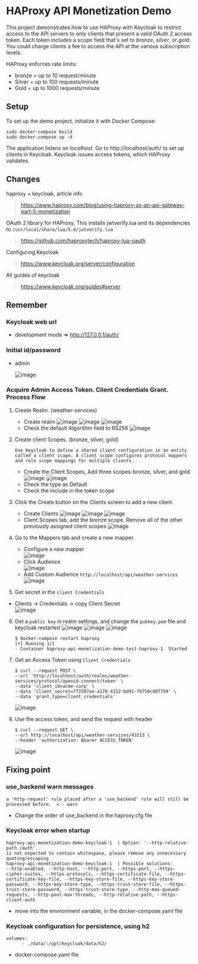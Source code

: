 # HAProxy API Monetization Demo

This project demonstrates how to use HAProxy with Keycloak to restrict access to the 
API servers to only clients that present a valid OAuth 2 access token. Each token
includes a scope field that's set to *bronze*, *silver*, or *gold*. You could charge
clients a fee to access the API at the various subscription levels.

HAProxy enforces rate limits:

- bronze = up to 10 request/minute
- Silver = up to 100 requests/minute
- Gold = up to 1000 requests/minute

Setup
-----

To set up the demo project, initialize it with Docker Compose:

```
sudo docker-compose build
sudo docker-compose up -d
```

The application listens on *localhost*. Go to http://localhost/auth/ to set up clients in Keycloak. Keycloak issues access tokens, which HAProxy validates.


Changes
-----
haproxy + keycloak, article info  
> https://www.haproxy.com/blog/using-haproxy-as-an-api-gateway-part-5-monetization

OAuth 2 library for HAProxy, This installs jwtverify.lua and its dependencies to 
 `/usr/local/share/lua/5.4/jwtverify.lua`  
> https://github.com/haproxytech/haproxy-lua-oauth

Configuring Keycloak  
> https://www.keycloak.org/server/configuration  

All guides of keycloak
> https://www.keycloak.org/guides#server

## Remember
### Keycloak web url  
- development mode => http://127.0.0.1/auth/
### Initial id/password  
- admin

  ![image](https://github.com/pustinia/haproxy-api-monetization-demo-test/assets/17061046/ff607765-d308-4c40-b8b2-dea8277ed6cb)
    
### Acquire Admin Access Token. Client Credentials Grant. Process Flow
1. Create Realm. (weather-services)  
   - Create realm
     ![image](https://github.com/pustinia/haproxy-api-monetization-demo-test/assets/17061046/7df746e9-bf88-49a1-acf4-92b41ef3861b)
     ![image](https://github.com/pustinia/haproxy-api-monetization-demo-test/assets/17061046/7ae789a3-a162-4d02-ab47-ae7b5680c000)
     ![image](https://github.com/pustinia/haproxy-api-monetization-demo-test/assets/17061046/6b8caf30-1ec4-46a2-acda-fefdf23f08c2)
   - Check the default Algorithm field to RS256
     ![image](https://github.com/pustinia/haproxy-api-monetization-demo-test/assets/17061046/cccd9986-49cc-473a-893e-9cc1f6171c5e)

2. Create client Scopes. (bronze, silver, gold)
      ```
      Use Keycloak to define a shared client configuration in an entity called a client scope. A client scope configures protocol mappers and role scope mappings for multiple clients.
      ```
      - Create the Client Scopes, Add three scopes-bronze, silver, and gold
        ![image](https://github.com/pustinia/haproxy-api-monetization-demo-test/assets/17061046/4fccf2b2-1a1b-4255-94e3-19709bb8aba1)
        ![image](https://github.com/pustinia/haproxy-api-monetization-demo-test/assets/17061046/22467c36-5067-46d2-973d-7c6dd67195ea)
      - Check the type as Default
      - Check the include in the token scope

3. Click the Create button on the Clients screen to add a new client.
      - Create Clients
        ![image](https://github.com/pustinia/haproxy-api-monetization-demo-test/assets/17061046/f704c8a4-0fab-4e48-a76d-062ce30ad984)
        ![image](https://github.com/pustinia/haproxy-api-monetization-demo-test/assets/17061046/e7972ef7-4dbe-44c6-9bf2-16c2891ee6eb)
        ![image](https://github.com/pustinia/haproxy-api-monetization-demo-test/assets/17061046/204769b1-f6b7-480b-9b25-b02116165515)
      - Client Scopes tab, add the bronze scope. Remove all of the other previously assigned client scopes
        ![image](https://github.com/pustinia/haproxy-api-monetization-demo-test/assets/17061046/0a98427d-05ba-4362-a938-2fe301a07b01)

4. Go to the Mappers tab and create a new mapper.
    - Configure a new mapper  
      ![image](https://github.com/pustinia/haproxy-api-monetization-demo-test/assets/17061046/590c48b5-b123-495f-9eda-5301731ef9eb)
    - Click Audience  
      ![image](https://github.com/pustinia/haproxy-api-monetization-demo-test/assets/17061046/d341fd26-4e42-4b0f-8c56-5a3a9194aa02)
    - Add Custom Audience `http://localhost/api/weather-services`  
      ![image](https://github.com/pustinia/haproxy-api-monetization-demo-test/assets/17061046/553fc370-5d9d-4264-9e04-b6dbbf7ff2f2)

5. Get secret in the `client Credentials`
  - Clients -> Credentials -> copy Client Secret  
    ![image](https://github.com/pustinia/haproxy-api-monetization-demo-test/assets/17061046/dd7967d9-4e0b-45a4-a07c-939b366c767e)

6. Get a `public key` in realm settings, and change the `pubkey.pem` file and keycloak restarted
   ![image](https://github.com/pustinia/haproxy-api-monetization-demo-test/assets/17061046/a05ca89d-7260-4b0b-85dc-b67d4bb26874)
   ![image](https://github.com/pustinia/haproxy-api-monetization-demo-test/assets/17061046/076457d8-f071-482b-b94b-afe3db9df241)
   ![image](https://github.com/pustinia/haproxy-api-monetization-demo-test/assets/17061046/e3061d70-53fd-4c52-a5f6-e8285cbda122)
   ```
   $ docker-compose restart haproxy
   [+] Running 1/1
   - Container haproxy-api-monetization-demo-test-haproxy-1  Started  
   ```

8. Get an Access Token using `Client Credentials`
      ```
      $ curl --request POST \
      --url 'http://localhost/auth/realms/weather-services/protocol/openid-connect/token' \
      --data 'client_id=acme-corp' \
      --data 'client_secret=7f2587ee-a178-4152-bd91-7b758c807759' \
      --data 'grant_type=client_credentials'
      ```
      ![image](https://github.com/pustinia/haproxy-api-monetization-demo-test/assets/17061046/64b16fa4-53df-476c-9294-9844bf88688d)

9. Use the access token, and send the request with header
      ```
      $ curl --request GET \
      --url http://localhost/api/weather-services/43213 \
      --header 'authorization: Bearer ACCESS_TOKEN'
      ```
      ![image](https://github.com/pustinia/haproxy-api-monetization-demo-test/assets/17061046/dd92926b-a351-4380-aaf7-cad1112b808b)

## Fixing point
### use_backend warn messages
```
a 'http-request' rule placed after a 'use_backend' rule will still be processed before.  <-- warn
```
- Change the order of use_backend in the haproxy.cfg file

### Keycloak error when startup
```
haproxy-api-monetization-demo-keycloak-1  | Option: '--http-relative-path /auth' 
is not expected to contain whitespace, please remove any unnecessary quoting/escaping
haproxy-api-monetization-demo-keycloak-1  | Possible solutions: 
--http-enabled, --http-host, --http-port, --https-port, --https-cipher-suites, --https-protocols, --https-certificate-file, --https-certificate-key-file, --https-key-store-file, --https-key-store-password, --https-key-store-type, --https-trust-store-file, --https-trust-store-password, --https-trust-store-type, --http-max-queued-requests, --http-pool-max-threads, --http-relative-path, --https-client-auth
```
- move into the environment variable, in the docker-compose.yaml file

### Keycloak configuration for persistence, using h2
```
volumes:
      - ./data/:/opt/keycloak/data/h2/
```
- docker-compose.yaml file

